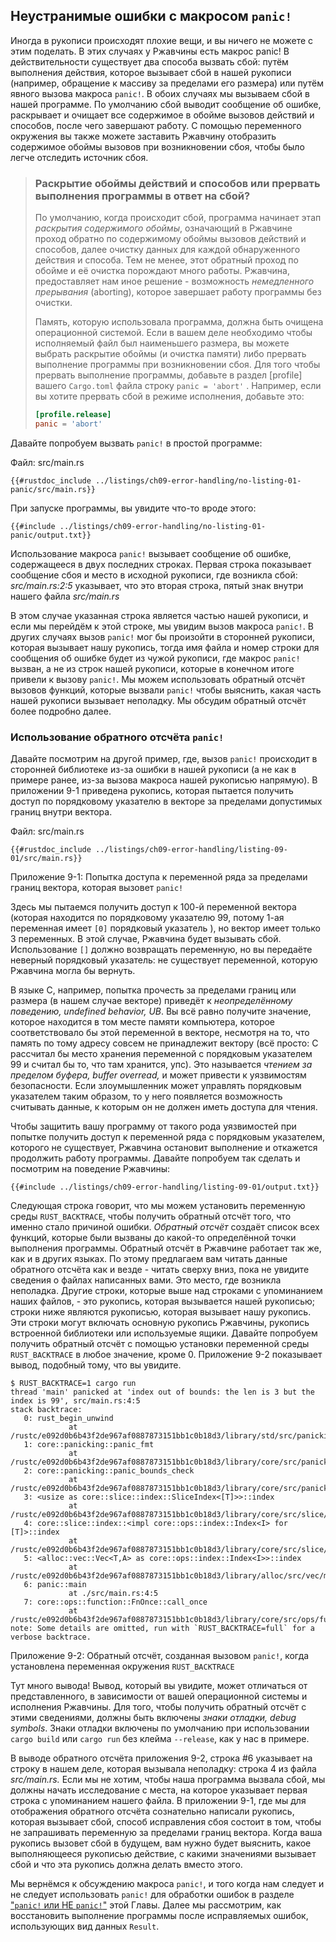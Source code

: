 ## Неустранимые ошибки с макросом `panic!`

Иногда в рукописи происходят плохие вещи, и вы ничего не можете с этим поделать. В этих случаях у Ржавчины есть макрос panic! В действительности существует два способа вызвать сбой: путём выполнения действия, которое вызывает сбой в нашей рукописи (например, обращение к массиву за пределами его размера) или путём явного вызова макроса `panic!`. В обоих случаях мы вызываем сбой в нашей программе. По умолчанию сбой выводит сообщение об ошибке, раскрывает и очищает все содержимое в обойме вызовов действий и способов, после чего завершают работу. С помощью переменного окружения вы также можете заставить Ржавчину отобразить содержимое обоймы вызовов при возникновении сбоя, чтобы было легче отследить источник сбоя.

> ### Раскрытие обоймы действий и способов или прервать выполнения программы в ответ на сбой?
>
> По умолчанию, когда происходит сбой, программа начинает этап *раскрытия содержимого обоймы*, означающий в Ржавчине проход обратно по содержимому обоймы вызовов действий и способов, далее очистку данных для каждой обнаруженного действия и способа.  Тем не менее, этот обратный проход по обойме и её очистка порождают много работы. Ржавчина, предоставляет нам иное решение - возможность *немедленного прерывания* (aborting), которое завершает работу программы без очистки.
>
> Память, которую использовала программа, должна быть очищена операционной системой. Если в вашем деле необходимо чтобы исполняемый файл был наименьшего размера, вы можете выбрать раскрытие обоймы (и очистка памяти) либо прервать выполнение программы при возникновении сбоя. Для того чтобы прервать выполнение программы, добавьте в раздел [profile] вашего <code>Cargo.toml</code> файла строку `panic = 'abort'` . Например, если вы хотите прервать сбой в режиме исполнения, добавьте это:
>
> ```toml
> [profile.release]
> panic = 'abort'
> ```

Давайте попробуем вызвать `panic!` в простой программе:

<span class="filename">Файл: src/main.rs</span>

```rust,should_panic,panics
{{#rustdoc_include ../listings/ch09-error-handling/no-listing-01-panic/src/main.rs}}
```

При запуске программы, вы увидите что-то вроде этого:

```console
{{#include ../listings/ch09-error-handling/no-listing-01-panic/output.txt}}

```

Использование макроса `panic!` вызывает сообщение об ошибке, содержащееся в двух последних строках. Первая строка показывает сообщение сбоя и место в исходной рукописи, где возникла сбой: *src/main.rs:2:5* указывает, что это вторая строка, пятый знак внутри нашего файла *src/main.rs*

В этом случае указанная строка является частью нашей рукописи, и если мы перейдём к этой строке, мы увидим  вызов макроса `panic!`. В других случаях вызов `panic!` мог бы произойти в сторонней рукописи, которая вызывает нашу рукопись, тогда имя файла и номер строки для сообщения об ошибке будет из чужой рукописи, где макрос `panic!` вызван, а не из строк нашей рукописи, которые в конечном итоге привели к вызову `panic!`. Мы можем использовать обратный отсчёт вызовов функций, которые вызвали `panic!` чтобы выяснить, какая часть нашей рукописи вызывает неполадку. Мы обсудим обратный отсчёт более подробно далее.

### Использование обратного отсчёта `panic!`

Давайте посмотрим на другой пример, где, вызов `panic!` происходит в сторонней библиотеке из-за ошибки в нашей рукописи (а не как в примере ранее, из-за вызова макроса нашей рукописью напрямую). В приложении 9-1 приведена рукопись, которая пытается получить доступ по порядковому указателю в векторе за пределами допустимых границ внутри вектора.

<span class="filename">Файл: src/main.rs</span>

```rust,should_panic,panics
{{#rustdoc_include ../listings/ch09-error-handling/listing-09-01/src/main.rs}}
```

<span class="caption">Приложение 9-1: Попытка доступа к переменной ряда за пределами границ вектора, которая вызовет <code>panic!</code></span>

Здесь мы пытаемся получить доступ к 100-й переменной вектора (которая находится по порядковому указателю 99, потому 1-ая переменная имеет `[0]` порядковый указатель ), но вектор имеет только 3 переменных. В этой случае, Ржавчина будет вызывать сбой. Использование `[]` должно возвращать переменную, но вы передаёте неверный порядковый указатель: не существует переменной, которую Ржавчина могла бы вернуть.

В языке C, например, попытка прочесть за пределами границ или размера (в нашем случае векторе) приведёт к *неопределённому поведению, undefined behavior, UB*. Вы всё равно получите значение, которое находится в том месте памяти компьютера, которое соответствовало бы этой переменной в векторе, несмотря на то, что память по тому адресу совсем не принадлежит вектору (всё просто: C рассчитал бы место хранения переменной с порядковым указателем 99 и считал бы то, что там хранится, упс). Это называется *чтением за пределом буфера, buffer overread,* и может привести к уязвимостям безопасности. Если злоумышленник может управлять порядковым указателем таким образом, то у него появляется возможность считывать данные, к которым он не должен иметь доступа для чтения.

Чтобы защитить вашу программу от такого рода уязвимостей при попытке получить доступ к переменной ряда с порядковым указателем, которого не существует, Ржавчина остановит выполнение и откажется продолжить работу программы. Давайте попробуем так сделать и посмотрим на поведение Ржавчины:

```console
{{#include ../listings/ch09-error-handling/listing-09-01/output.txt}}
```

Следующая строка говорит, что мы можем установить переменную среды `RUST_BACKTRACE`, чтобы получить обратный отсчёт того, что именно стало причиной ошибки. <em>Обратный отсчёт</em> создаёт список всех функций, которые были вызваны до какой-то определённой точки выполнения программы. Обратный отсчёт в Ржавчине работает так же, как и в других языках. По этому предлагаем вам читать данные обратного отсчёта как и везде - читать сверху вниз, пока не увидите сведения о файлах написанных вами. Это место, где возникла неполадка. Другие строки, которые выше над строками с упоминанием наших файлов, - это рукопись, которая вызывается нашей рукописью; строки ниже являются рукописью, которая вызывает нашу рукопись. Эти строки могут включать основную рукопись Ржавчины, рукопись встроенной библиотеки или используемые ящики. Давайте попробуем получить обратный отсчёт с помощью установки переменной среды <code>RUST_BACKTRACE</code> в любое значение, кроме 0. Приложение 9-2 показывает вывод, подобный тому, что вы увидите.

<!-- manual-regeneration
cd listings/ch09-error-handling/listing-09-01
RUST_BACKTRACE=1 cargo run
copy the backtrace output below
check the backtrace number mentioned in the text below the listing
-->

```console
$ RUST_BACKTRACE=1 cargo run
thread 'main' panicked at 'index out of bounds: the len is 3 but the index is 99', src/main.rs:4:5
stack backtrace:
   0: rust_begin_unwind
             at /rustc/e092d0b6b43f2de967af0887873151bb1c0b18d3/library/std/src/panicking.rs:584:5
   1: core::panicking::panic_fmt
             at /rustc/e092d0b6b43f2de967af0887873151bb1c0b18d3/library/core/src/panicking.rs:142:14
   2: core::panicking::panic_bounds_check
             at /rustc/e092d0b6b43f2de967af0887873151bb1c0b18d3/library/core/src/panicking.rs:84:5
   3: <usize as core::slice::index::SliceIndex<[T]>>::index
             at /rustc/e092d0b6b43f2de967af0887873151bb1c0b18d3/library/core/src/slice/index.rs:242:10
   4: core::slice::index::<impl core::ops::index::Index<I> for [T]>::index
             at /rustc/e092d0b6b43f2de967af0887873151bb1c0b18d3/library/core/src/slice/index.rs:18:9
   5: <alloc::vec::Vec<T,A> as core::ops::index::Index<I>>::index
             at /rustc/e092d0b6b43f2de967af0887873151bb1c0b18d3/library/alloc/src/vec/mod.rs:2591:9
   6: panic::main
             at ./src/main.rs:4:5
   7: core::ops::function::FnOnce::call_once
             at /rustc/e092d0b6b43f2de967af0887873151bb1c0b18d3/library/core/src/ops/function.rs:248:5
note: Some details are omitted, run with `RUST_BACKTRACE=full` for a verbose backtrace.
```

<span class="caption">Приложение 9-2: Обратный отсчёт, созданная вызовом <code>panic!</code>, когда установлена переменная окружения <code>RUST_BACKTRACE</code></span>

Тут много вывода! Вывод, который вы увидите, может отличаться от представленного, в зависимости от вашей операционной системы и исполнения Ржавчины. Для того, чтобы получить обратный отсчёт с этими сведениями, должны быть включены <em>знаки отладки, debug symbols</em>. Знаки отладки включены по умолчанию при использовании `cargo build` или `cargo run` без клейма `--release`, как у нас в примере.

В выводе обратного отсчёта приложения 9-2, строка #6 указывает на строку в нашем деле, которая вызывала неполадку: строка 4 из файла *src/main.rs.* Если мы не хотим, чтобы наша программа вызвала сбой, мы должны начать исследование с места, на которое указывает первая строка с упоминанием нашего файла. В приложении 9-1, где мы для отображения обратного отсчёта сознательно написали рукопись, которая вызывает сбой, способ исправления сбоя состоит в том, чтобы не запрашивать переменную за пределами границ вектора. Когда ваша рукопись вызовет сбой в будущем, вам нужно будет выяснить, какое выполняющееся рукописью действие, с какими значениями вызывает сбой и что эта рукопись должна делать вместо этого.

Мы вернёмся к обсуждению макроса `panic!`, и того когда нам следует и не следует использовать `panic!` для обработки ошибок в разделе <a data-md-type="raw_html" href="ch09-03-to-panic-or-not-to-panic.html#to-panic-or-not-to-panic">"`panic!` или НЕ `panic!`"</a><!--  --> этой Главы. Далее мы рассмотрим, как восстановить выполнение программы после исправляемых ошибок, использующих вид данных `Result`.
